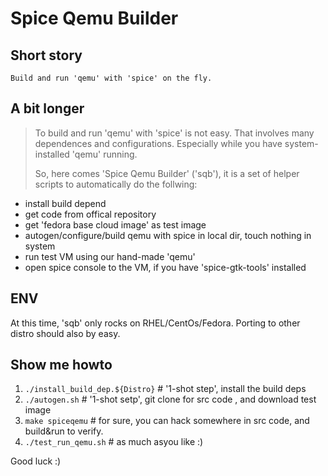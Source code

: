 Spice Qemu Builder
==================

Short story
-----------
    Build and run 'qemu' with 'spice' on the fly.

A bit longer
------------
>To build and run 'qemu' with 'spice' is not easy. That involves many dependences and configurations. Especially while you have system-installed 'qemu' running.
>
>So, here comes 'Spice Qemu Builder' ('sqb'), it is a set of helper scripts to automatically do the follwing:
>
*  install build depend
*  get code from offical repository
*  get 'fedora base cloud image' as test image
*  autogen/configure/build qemu with spice in local dir, touch nothing in system
*  run test VM using our hand-made 'qemu'
*  open spice console to the VM, if you have 'spice-gtk-tools' installed

ENV
----
  At this time, 'sqb' only rocks on RHEL/CentOs/Fedora. Porting to other distro should also by easy.

Show me howto
-------------
1.  `./install_build_dep.${Distro}`   # '1-shot step', install the build deps
2.  `./autogen.sh`                    # '1-shot setp', git clone for src code , and download test image
3.  `make spiceqemu`        # for sure, you can hack somewhere in src code, and build&run to verify.
4.  `./test_run_qemu.sh`    # as much asyou like :)


Good luck :)

